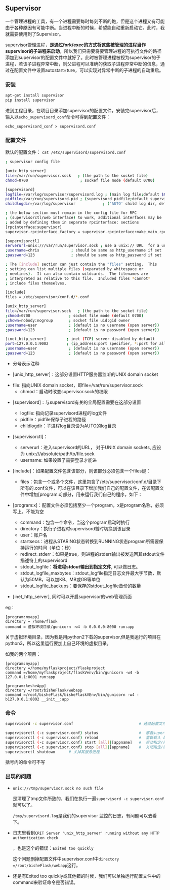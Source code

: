 ## Supervisor

一个管理进程的工具，有一个进程需要每时每刻不断的跑，但是这个进程又有可能由于各种原因有可能中断。当进程中断的时候，希望能自动重新启动它。此时，我就需要使用到了Supervisor。

supervisor管理进程，**是通过fork/exec的方式将这些被管理的进程当作supervisor的子进程来启动**，所以我们只需要将要管理进程的可执行文件的路径添加到supervisor的配置文件中就好了。此时被管理进程被视为supervisor的子进程，若该子进程异常中断，则父进程可以准确的获取子进程异常中断的信息，通过在配置文件中设置autostart=ture，可以实现对异常中断的子进程的自动重启。



### 安装

``` sh
apt-get install supervisor 
pip install supervisor 
```

进到工程目录，在项目目录添加supervisor的配置文件，安装完supervisor后，输入以`echo_supervisord_conf`命令可得到配置文件：

`echo_supervisord_conf > supervisord.conf`



### 配置文件

默认的配置文件： `cat /etc/supervisord/supervisord.conf`

``` sh
; supervisor config file

[unix_http_server]
file=/var/run/supervisor.sock   ; (the path to the socket file)
chmod=0700                       ; sockef file mode (default 0700)

[supervisord]
logfile=/var/log/supervisor/supervisord.log ; (main log file;default $CWD/supervisord.log)
pidfile=/var/run/supervisord.pid ; (supervisord pidfile;default supervisord.pid)
childlogdir=/var/log/supervisor            ; ('AUTO' child log dir, default $TEMP)

; the below section must remain in the config file for RPC
; (supervisorctl/web interface) to work, additional interfaces may be
; added by defining them in separate rpcinterface: sections
[rpcinterface:supervisor]
supervisor.rpcinterface_factory = supervisor.rpcinterface:make_main_rpcinterface

[supervisorctl]
serverurl=unix:///var/run/supervisor.sock ; use a unix:// URL  for a unix socket
;username=chris              ; should be same as http_username if set
;password=123                ; should be same as http_password if set

; The [include] section can just contain the "files" setting.  This
; setting can list multiple files (separated by whitespace or
; newlines).  It can also contain wildcards.  The filenames are
; interpreted as relative to this file.  Included files *cannot*
; include files themselves.

[include]
files = /etc/supervisor/conf.d/*.conf

[unix_http_server]
file=/var/run/supervisor.sock   ; (the path to the socket file)
;chmod=0700                 ; socket file mode (default 0700)
;chown=nobody:nogroup       ; socket file uid:gid owner
;username=user              ; (default is no username (open server))
;password=123               ; (default is no password (open server))

[inet_http_server]         ; inet (TCP) server disabled by default
port=127.0.0.1:9002        ; (ip_address:port specifier, *:port for all iface)
;username=user              ; (default is no username (open server))
;password=123               ; (default is no password (open server))
```

* 分号表示注释

* [unix_http_server]：这部分设置HTTP服务器监听的UNIX domain socket
- file: 指向UNIX domain socket，即file=/var/run/supervisor.sock
  - chmod：启动时改变supervisor.sock的权限
  
* [supervisord]：与supervisord有关的全局配置需要在这部分设置

  - logfile: 指向记录supervisord进程的log文件
  - pidfile：pidfile保存子进程的路径
  - childlogdir：子进程log目录设为AUTO的log目录

* [supervisorctl]：

  - serverurl：进入supervisord的URL， 对于UNIX domain sockets, 应设为 unix:///absolute/path/to/file.sock
  - username: 如果设置了需要登录才能进

* [include]：如果配置文件包含该部分，则该部分必须包含一个files键：

  - files：包含一个或多个文件，这里包含了/etc/supervisor/conf.d/目录下所有的.conf文件，可以在该目录下增加我们自己的配置文件，在该配置文件中增加[program:x]部分，用来运行我们自己的程序，如下：

* [program:x]：配置文件必须包括至少一个program，x是program名称，必须写上，不能为空
  - command：包含一个命令，当这个program启动时执行
  - directory：执行子进程时supervisord暂时切换到该目录
  - user：账户名
  - startsecs：进程从STARING状态转换到RUNNING状态program所需要保持运行的时间（单位：秒）
  - redirect_stderr：如果是true，则进程的stderr输出被发送回其stdout文件描述符上的supervisord
  - stdout_logfile：**将进程stdout输出到指定文件**, 可以做日志。
  - stdout_logfile_maxbytes：stdout_logfile指定日志文件最大字节数，默认为50MB，可以加KB、MB或GB等单位
  - stdout_logfile_backups：要保存的stdout_logfile备份的数量
* [inet_http_server], 同时可以开启supervisor的web管理页面



eg：

```
[program:myapp]  
directory = /home/flask
command = 虚拟环境目录/gunicorn -w4 -b 0.0.0.0:8000 run:app
```

关于虚拟环境目录，因为我是用python2下载的supervisor,但是我运行的项目在python3，所以这里运行要加上自己环境的虚拟目录。

如我的两个项目：

```
[program:myapp]
directory =/home/myflaskproject/flaskproject
command =/home/myflaskproject/flaskVenv/bin/gunicorn -w4 -b 127.0.0.1:8001 run:app

[program:kesheApp]
directory =/root/bisheFlask/webapp
command =/root/bisheFlask/bisheFlaskVEnv/bin/gunicorn -w4 -b127.0.0.1:8002 __init__:app
```





### 命令

```sh
supervisord -c supervisor.conf                             # 通过配置文件启动supervisor,注意它和其他命令不一样

supervisorctl (-c supervisor.conf) status                  #  察看supervisor的状态
supervisorctl (-c supervisor.conf) reload                  #  重新载入 配置文件
supervisorctl (-c supervisor.conf) start [all]|[appname]   #  启动指定/所有 supervisor管理的程序进程
supervisorctl (-c supervisor.conf) stop [all]|[appname]    #  关闭指定/所有 supervisor管理的程序进程
supervisorctl shutdown 		# 关掉其服务进程 
```

括号内的命令可不写



### 出现的问题

* `unix:///tmp/supervisor.sock no such file`

  是清理了tmp文件所致的，我们在执行一遍`supervisord -c supervisor.conf  `就可以了。

  `/tmp/supervisord.log`是我们的supervisor 监控的日志，有问题可以去看下。

* 日志里看到`CRIT Server 'unix_http_server' running without any HTTP authentication check`

  ，也是这个的错误：`Exited too quickly`  

  这个问题删掉配置文件中supervisor.conf中`directory =/root/bisheFlask/webapp`这行。

* 还是有Exited too quickly或其他错的时候，我们可以单独运行配置文件中的command来验证命令是否错误。

